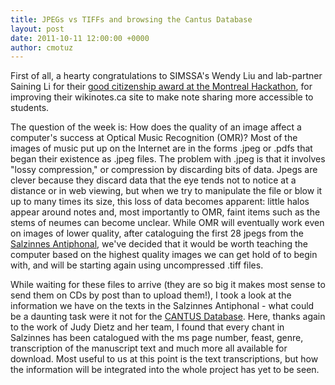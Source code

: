 ```yaml
---
title: JPEGs vs TIFFs and browsing the Cantus Database
layout: post
date: 2011-10-11 12:00:00 +0000
author: cmotuz
---
```


First of all, a hearty congratulations to SIMSSA's Wendy Liu and lab-partner Saining Li for their [good citizenship award at the Montreal Hackathon](http://www.mcgilldaily.com/2011/10/coding-coffee-and-concrete-innovation/), for improving their wikinotes.ca site to make note sharing more accessible to students.

The question of the week is: How does the quality of an image affect a computer's success at Optical Music Recognition (OMR)? Most of the images of music put up on the Internet are in the forms .jpeg or .pdfs that began their existence as .jpeg files. The problem with .jpeg is that it involves "lossy compression," or compression by discarding bits of data. Jpegs are clever because they discard data that the eye tends not to notice at a distance or in web viewing, but when we try to manipulate the file or blow it up to many times its size, this loss of data becomes apparent: little halos appear around notes and, most importantly to OMR, faint items such as the stems of neumes can become unclear. While OMR will eventually work even on images of lower quality, after cataloguing the first 28 jpegs from the [Salzinnes Antiphonal](http://salzinnes.simssa.ca/), we've decided that it would be worth teaching the computer based on the highest quality images we can get hold of to begin with, and will be starting again using uncompressed .tiff files.

While waiting for these files to arrive (they are so big it makes most sense to send them on CDs by post than to upload them!), I took a look at the information we have on the texts in the Salzinnes Antiphonal - what could be a daunting task were it not for the [CANTUS Database](http://cantusdatabase.org/). Here, thanks again to the work of Judy Dietz and her team, I found that every chant in Salzinnes has been catalogued with the ms page number, feast, genre, transcription of the manuscript text and much more all available for download. Most useful to us at this point is the text transcriptions, but how the information will be integrated into the whole project has yet to be seen.
